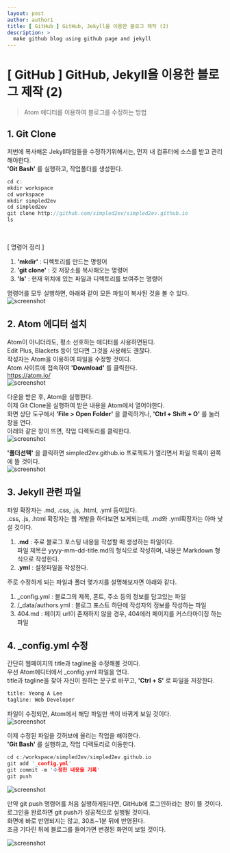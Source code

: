 ```yaml
---
layout: post
author: author1
title: [ GitHub ] GitHub, Jekyll을 이용한 블로그 제작 (2)
description: >
  make github blog using github page and jekyll
---
```

# [ GitHub ] GitHub, Jekyll을 이용한 블로그 제작 (2)

> Atom 에디터를 이용하여 블로그를 수정하는 방법  

## 1. Git Clone
저번에 복사해온 Jekyll파일들을 수정하기위해서는, 먼저 내 컴퓨터에 소스를 받고 관리해야한다.  
**'Git Bash'** 를 실행하고, 작업폴더를 생성한다.  

```c
cd c:  
mkdir workspace  
cd workspace  
mkdir simpled2ev  
cd simpled2ev  
git clone http://github.com/simpled2ev/simpled2ev.github.io  
ls  
```

<br>

[ 명령어 정리 ]
1. **'mkdir'** : 디렉토리를 만드는 명령어  
2. **'git clone'** : 깃 저장소를 복사해오는 명령어  
3. **'ls'** : 현재 위치에 있는 파일과 디렉토리를 보여주는 명령어  

명령어를 모두 실행하면, 아래와 같이 모든 파일이 복사된 것을 볼 수 있다.  
![screenshot](/assets/img/blog/post-2019-02-01/git-clone1.JPG)  


## 2. Atom 에디터 설치
Atom이 아니더라도, 평소 선호하는 에디터를 사용하면된다.  
Edit Plus, Blackets 등이 있다면 그것을 사용해도 괜찮다.  
작성자는 Atom을 이용하여 파일을 수정할 것이다.  
Atom 사이트에 접속하여 **'Download'** 를 클릭한다.  
<https://atom.io/>  
![screenshot](/assets/img/blog/post-2019-02-01/atom-setting1.JPG)  

다운을 받은 후, Atom을 실행한다.  
이제 Git Clone을 실행하여 받은 내용을 Atom에서 열어야한다.  
화면 상단 도구에서 **'File > Open Folder'** 을 클릭하거나, **'Ctrl + Shift + O'** 를 눌러 창을 연다.  
아래와 같은 창이 뜨면, 작업 디렉토리를 클릭한다.  
![screenshot](/assets/img/blog/post-2019-02-01/atom-setting2.JPG)  

**'폴더선택'** 을 클릭하면 simpled2ev.github.io 프로젝트가 열리면서 파일 목록이 왼쪽에 뜰 것이다.  
![screenshot](/assets/img/blog/post-2019-02-01/atom-setting3.JPG)  


## 3. Jekyll 관련 파일
파일 확장자는 .md, .css, .js, .html, .yml 등이있다.  
.css, .js, .html 확장자는 웹 개발을 하다보면 보게되는데, .md와 .yml확장자는 아마 낯설 것이다.  
1. **.md** : 주로 블로그 포스팅 내용을 작성할 때 생성하는 파일이다.  
파일 제목은 yyyy-mm-dd-title.md의 형식으로 작성하며, 내용은 Markdown 형식으로 작성한다.  
2. **.yml** : 설정파일을 작성한다.

주로 수정하게 되는 파일과 폴더 몇가지를 설명해보자면 아래와 같다.  
1. _config.yml : 블로그의 제목, 폰트, 주소 등의 정보를 담고있는 파일  
2. /_data/authors.yml : 블로그 포스트 하단에 작성자의 정보를 작성하는 파일  
3. 404.md : 페이지 url이 존재하지 않을 경우, 404에러 페이지를 커스타마이징 하는 파일  


## 4. _config.yml 수정
간단히 웹페이지의 title과 tagline을 수정해볼 것이다.  
우선 Atom에디터에서 _config.yml 파일을 연다.  
title과 tagline을 찾아 자신이 원하는 문구로 바꾸고, **'Ctrl + S'** 로 파일을 저장한다.  

```c
title: Yeong A Lee  
tagline: Web Developer  
```

파일이 수정되면, Atom에서 해당 파일만 색이 바뀌게 보일 것이다.  
![screenshot](/assets/img/blog/post-2019-02-01/atom-setting4.JPG)  

이제 수정된 파일을 깃허브에 올리는 작업을 해야한다.  
**'Git Bash'** 를 실행하고, 작업 디렉토리로 이동한다.  

```c
cd c:/workspace/simpled2ev/simpled2ev.github.io  
git add '_config.yml'  
git commit -m '수정한 내용을 기록'  
git push  
```

![screenshot](/assets/img/blog/post-2019-02-01/git-commit1.JPG)  

만약 git push 명령어를 처음 실행하게된다면, GitHub에 로그인하라는 창이 뜰 것이다.  
로그인을 완료하면 git push가 성공적으로 실행될 것이다.  
화면에 바로 반영되지는 않고, 30초~1분 뒤에 반영된다.  
조금 기다린 뒤에 블로그를 들어가면 변경된 화면이 보일 것이다.

![screenshot](/assets/img/blog/post-2019-02-01/web-page1.JPG)  
